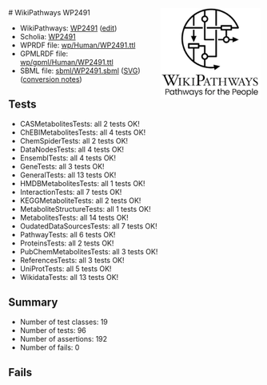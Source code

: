 <img style="float: right; width: 200px" src="../logo.png" />
# WikiPathways WP2491

* WikiPathways: [WP2491](https://www.wikipathways.org/instance/WP2491) ([edit](https://identifiers.org/wikipathways:WP2491))
* Scholia: [WP2491](https://scholia.toolforge.org/wikipathways/WP2491)
* WPRDF file: [wp/Human/WP2491.ttl](../wp/Human/WP2491.ttl)
* GPMLRDF file: [wp/gpml/Human/WP2491.ttl](../wp/gpml/Human/WP2491.ttl)
* SBML file: [sbml/WP2491.sbml](../sbml/WP2491.sbml) ([SVG](../sbml/WP2491.svg)) ([conversion notes](../sbml/WP2491.txt))

## Tests
* CASMetabolitesTests: all 2 tests OK!
* ChEBIMetabolitesTests: all 4 tests OK!
* ChemSpiderTests: all 2 tests OK!
* DataNodesTests: all 4 tests OK!
* EnsemblTests: all 4 tests OK!
* GeneTests: all 3 tests OK!
* GeneralTests: all 13 tests OK!
* HMDBMetabolitesTests: all 1 tests OK!
* InteractionTests: all 7 tests OK!
* KEGGMetaboliteTests: all 2 tests OK!
* MetaboliteStructureTests: all 1 tests OK!
* MetabolitesTests: all 14 tests OK!
* OudatedDataSourcesTests: all 7 tests OK!
* PathwayTests: all 6 tests OK!
* ProteinsTests: all 2 tests OK!
* PubChemMetabolitesTests: all 3 tests OK!
* ReferencesTests: all 3 tests OK!
* UniProtTests: all 5 tests OK!
* WikidataTests: all 13 tests OK!


## Summary

* Number of test classes: 19
* Number of tests: 96
* Number of assertions: 192
* Number of fails: 0

## Fails

